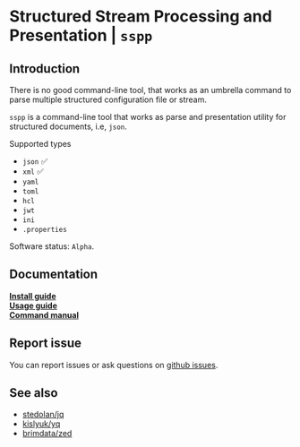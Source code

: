 # Structured Stream Processing and Presentation | `sspp`

## Introduction

There is no good command-line tool, that works as an umbrella command to parse multiple structured configuration file or stream. 

`sspp` is a command-line tool that works as parse and presentation utility for structured documents, i.e, `json`.

Supported types

- `json` :white_check_mark:
- `xml` :white_check_mark:
- `yaml`
- `toml`
- `hcl`
- `jwt`
- `ini`
- `.properties`

Software status: `Alpha`.

## Documentation

[**Install guide**](docs/setup.md) <br />
[**Usage guide**](docs/usage.md) <br />
[**Command manual**](docs/cmdref.md)

## Report issue

You can report issues or ask questions on [github issues](https://github.com/0hsn/sspp/issues).

## See also

- [stedolan/jq](https://github.com/stedolan/jq)
- [kislyuk/yq](https://github.com/kislyuk/yq)
- [brimdata/zed](https://github.com/brimdata/zed)
